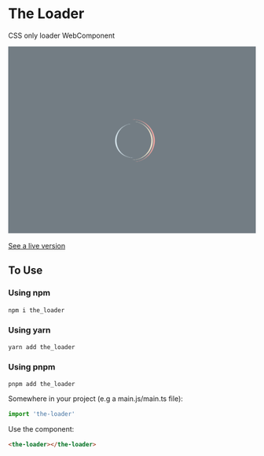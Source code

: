 # The Loader
CSS only loader WebComponent

![screenshot](./Screenshot.png)

[See a live version](https://codepen.io/luke_rmaki/pen/oNdKPwb)

## To Use

### Using npm
```
npm i the_loader
```

### Using yarn
```
yarn add the_loader
```
### Using pnpm
```
pnpm add the_loader
```

Somewhere in your project (e.g a main.js/main.ts file):
```javascript
import 'the-loader'
```

Use the component:
```html
<the-loader></the-loader>
```
